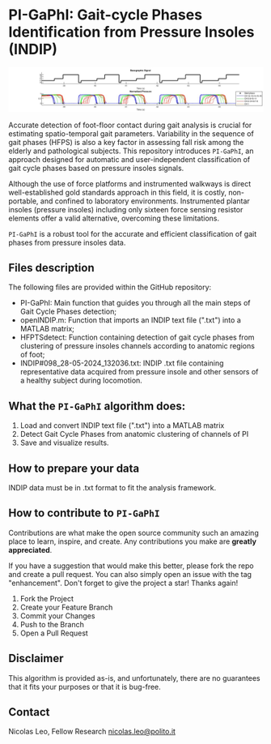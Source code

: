 # PI-GaPhI: Gait-cycle Phases Identification from Pressure Insoles (INDIP)

<p align="center">
<img  src="https://github.com/NicolasLeo-hub/PI-GAPhi/blob/main/detection_example.jpg" width="2000"/>
</p>

Accurate detection of foot-floor contact during gait analysis is crucial for estimating spatio-temporal gait parameters. Variability in the sequence of gait phases (HFPS) is also a key factor in assessing fall risk among the elderly and pathological subjects. This repository introduces ```PI-GaPhI```, an approach designed for automatic and user-independent classification of gait cycle phases based on pressure insoles signals.

Although the use of force platforms and instrumented walkways is direct well-established gold standards approach in this field, it is costly, non-portable, and confined to laboratory environments. Instrumented plantar insoles (pressure insoles) including only sixteen force sensing resistor elements offer a valid alternative, overcoming these limitations.

```PI-GaPhI``` is a robust tool for the accurate and efficient classification of gait phases from pressure insoles data.

## Files description
The following files are provided within the GitHub repository:
- PI-GaPhI: Main function that guides you through all the main steps of Gait Cycle Phases detection;
- openINDIP.m: Function that imports an INDIP text file (".txt") into a MATLAB matrix;
- HFPTSdetect: Function containing detection of gait cycle phases from clustering of pressure insoles channels according to anatomic regions of foot;
- INDIP#098_28-05-2024_132036.txt: INDIP .txt file containing representative data acquired from pressure insole and other sensors of a healthy subject during locomotion.

## What the ```PI-GaPhI``` algorithm does:
1.	Load and convert INDIP text file (".txt") into a MATLAB matrix
2.	Detect Gait Cycle Phases from anatomic clustering of channels of PI
3.	Save and visualize results.


## How to prepare your data
INDIP data must be in .txt format to fit the analysis framework.


## How to contribute to ```PI-GaPhI```
Contributions are what make the open source community such an amazing place to learn, inspire, and create. Any contributions you make are **greatly appreciated**.

If you have a suggestion that would make this better, please fork the repo and create a pull request. You can also simply open an issue with the tag "enhancement".
Don't forget to give the project a star! Thanks again!
1. Fork the Project
2. Create your Feature Branch
3. Commit your Changes
4. Push to the Branch
5. Open a Pull Request

## Disclaimer
This algorithm is provided as-is, and unfortunately, there are no guarantees that it fits your purposes or that it is bug-free.

## Contact
Nicolas Leo, Fellow Research
nicolas.leo@polito.it

